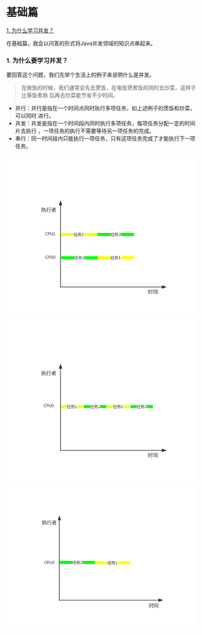 # 基础篇

[1. 为什么学习并发？]()<br>

在基础篇，我会以问答的形式将Java并发领域的知识点串起来。<br>
### 1. 为什么要学习并发？
要回答这个问题，我们先举个生活上的例子来说明什么是并发。
>在做饭的时候，我们通常会先去煲饭，在电饭煲煮饭的同时去炒菜，这样子比等饭煮熟
后再去炒菜能节省不少时间。<br>

* 并行：并行是指在一个时间点同时执行多项任务，如上述例子的煲饭和炒菜，可以同时
进行。
* 并发：并发是指在一个时间段内同时执行多项任务，每项任务分配一定的时间片去执行
，一项任务的执行不需要等待另一项任务的完成。
* 串行：同一时间段内只能执行一项任务，只有这项任务完成了才能执行下一项任务。

![并行](../imgs/基础篇/为什么要学习并发/并行.png "并行")![并发](../imgs/基础篇/为什么要学习并发/并发.png "并发")![串行](../imgs/基础篇/为什么要学习并发/串行.png "串行")